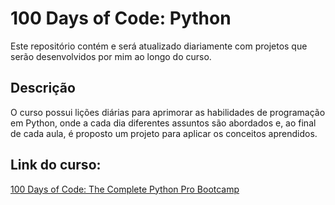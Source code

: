 # 100 Days of Code: Python
Este repositório contém e será atualizado diariamente com projetos que serão desenvolvidos por mim ao longo do curso.

## Descrição
O curso possui lições diárias para aprimorar as habilidades de programação em Python, onde a cada dia diferentes assuntos são abordados e, ao final de cada aula, é proposto um projeto para aplicar os conceitos aprendidos.

## Link do curso:
[100 Days of Code: The Complete Python Pro Bootcamp](https://www.udemy.com/course/100-days-of-code/learn/lecture/20499928#overview)

